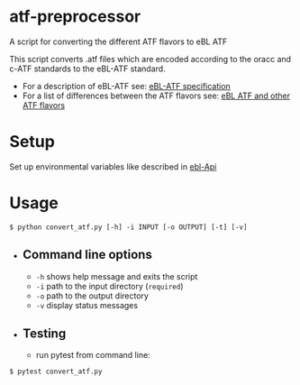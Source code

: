 # atf-preprocessor
A script for converting the different ATF flavors to eBL ATF 

This script converts .atf files which are encoded according to the oracc and c-ATF standards to the eBL-ATF standard.
* For a description of eBL-ATF see: [eBL-ATF specification](https://github.com/ElectronicBabylonianLiterature/ebl-api/blob/master/docs/ebl-atf.md)
* For a list of differences between the ATF flavors see: [eBL ATF and other ATF flavors](https://github.com/ElectronicBabylonianLiterature/generic-documentation/wiki/eBL-ATF-and-other-ATF-flavors)

# Setup
Set up environmental variables like described in  [ebl-Api](https://github.com/ElectronicBabylonianLiterature/ebl-api#running-the-application)

# Usage
<!-- usage -->
```sh-session
$ python convert_atf.py [-h] -i INPUT [-o OUTPUT] [-t] [-v]
```
<!-- usagestop -->
- ## Command line options
  * `-h` shows help message and exits the script
  * `-i` path to the input directory (`required`)
  * `-o` path to the output directory
  * `-v` display status messages
- ## Testing
  * run pytest from command line:
  <!-- testing -->
 ```sh-session
 $ pytest convert_atf.py
 ```
 <!-- testing -->
